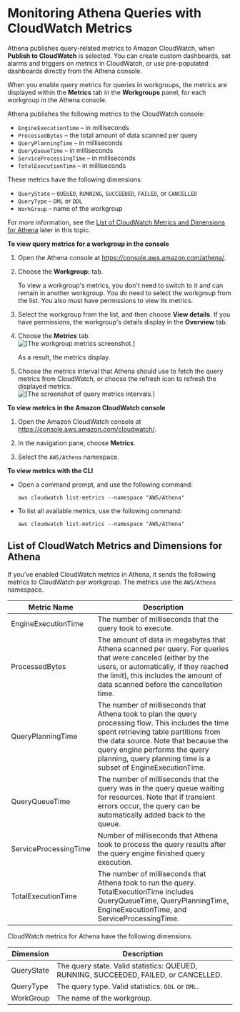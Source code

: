 # Monitoring Athena Queries with CloudWatch Metrics<a name="query-metrics-viewing"></a>

Athena publishes query\-related metrics to Amazon CloudWatch, when **Publish to CloudWatch** is selected\. You can create custom dashboards, set alarms and triggers on metrics in CloudWatch, or use pre\-populated dashboards directly from the Athena console\. 

When you enable query metrics for queries in workgroups, the metrics are displayed within the **Metrics** tab in the **Workgroups** panel, for each workgroup in the Athena console\.

Athena publishes the following metrics to the CloudWatch console:
+ `EngineExecutionTime` – in milliseconds
+ `ProcessedBytes` – the total amount of data scanned per query
+ `QueryPlanningTime` – in milliseconds
+ `QueryQueueTime` – in milliseconds
+ `ServiceProcessingTime` – in milliseconds
+ `TotalExecutionTime` – in milliseconds 

These metrics have the following dimensions:
+ `QueryState` – `QUEUED`, `RUNNING`, `SUCCEEDED`, `FAILED`, or `CANCELLED`
+ `QueryType` – `DML` or `DDL`
+ `WorkGroup` – name of the workgroup

For more information, see the [List of CloudWatch Metrics and Dimensions for Athena](#athena-cloudwatch-metrics-table) later in this topic\.

**To view query metrics for a workgroup in the console**

1. Open the Athena console at [https://console\.aws\.amazon\.com/athena/](https://console.aws.amazon.com/athena/home)\.

1. Choose the **Workgroup:*<name>*** tab\.

   To view a workgroup's metrics, you don't need to switch to it and can remain in another workgroup\. You do need to select the workgroup from the list\. You also must have permissions to view its metrics\.

1. Select the workgroup from the list, and then choose **View details**\. If you have permissions, the workgroup's details display in the **Overview** tab\.

1. Choose the **Metrics** tab\.   
![\[The workgroup metrics screenshot.\]](http://docs.aws.amazon.com/athena/latest/ug/images/wg-metrics.png)

   As a result, the metrics display\.

1. Choose the metrics interval that Athena should use to fetch the query metrics from CloudWatch, or choose the refresh icon to refresh the displayed metrics\.  
![\[The screenshot of query metrics intervals.\]](http://docs.aws.amazon.com/athena/latest/ug/images/wg-metric-intervals.png)

**To view metrics in the Amazon CloudWatch console**

1. Open the Amazon CloudWatch console at [https://console\.aws\.amazon\.com/cloudwatch/](https://console.aws.amazon.com/cloudwatch)\.

1. In the navigation pane, choose **Metrics**\.

1. Select the `AWS/Athena` namespace\.

**To view metrics with the CLI**
+ Open a command prompt, and use the following command:

  ```
  aws cloudwatch list-metrics --namespace "AWS/Athena"
  ```
+ To list all available metrics, use the following command:

  ```
  aws cloudwatch list-metrics --namespace "AWS/Athena"
  ```

## List of CloudWatch Metrics and Dimensions for Athena<a name="athena-cloudwatch-metrics-table"></a>

If you've enabled CloudWatch metrics in Athena, it sends the following metrics to CloudWatch per workgroup\. The metrics use the `AWS/Athena` namespace\.


| Metric Name | Description | 
| --- | --- | 
| EngineExecutionTime |  The number of milliseconds that the query took to execute\.  | 
| ProcessedBytes |  The amount of data in megabytes that Athena scanned per query\. For queries that were canceled \(either by the users, or automatically, if they reached the limit\), this includes the amount of data scanned before the cancellation time\.  | 
| QueryPlanningTime | The number of milliseconds that Athena took to plan the query processing flow\. This includes the time spent retrieving table partitions from the data source\. Note that because the query engine performs the query planning, query planning time is a subset of EngineExecutionTime\. | 
| QueryQueueTime | The number of milliseconds that the query was in the query queue waiting for resources\. Note that if transient errors occur, the query can be automatically added back to the queue\. | 
| ServiceProcessingTime | Number of milliseconds that Athena took to process the query results after the query engine finished query execution\. | 
| TotalExecutionTime | The number of milliseconds that Athena took to run the query\. TotalExecutionTime includes QueryQueueTime, QueryPlanningTime, EngineExecutionTime, and ServiceProcessingTime\. | 

CloudWatch metrics for Athena have the following dimensions\.


| Dimension | Description | 
| --- | --- | 
| QueryState |  The query state\. Valid statistics: QUEUED, RUNNING, SUCCEEDED, FAILED, or CANCELLED\.  | 
| QueryType |  The query type\. Valid statistics: `DDL` or `DML`\.  | 
| WorkGroup |  The name of the workgroup\.  | 